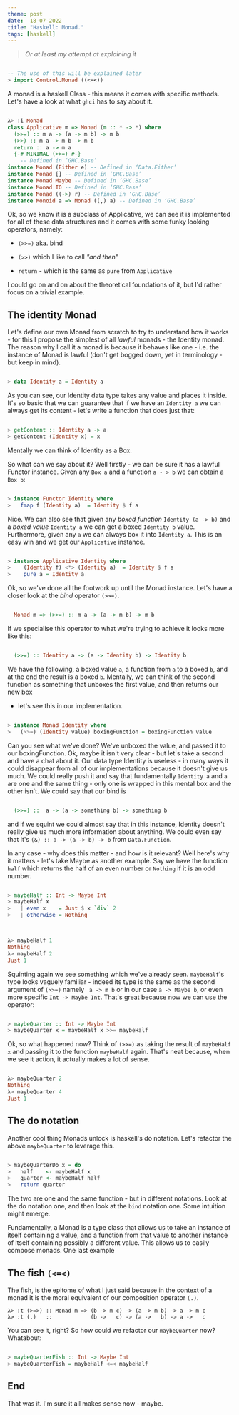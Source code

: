 ```yaml
---
theme: post
date:  18-07-2022
title: "Haskell: Monad."
tags: [haskell]
---
```


> _Or at least my attempt at explaining it_

```haskell

-- The use of this will be explained later
> import Control.Monad ((<=<))

```

A monad is a haskell Class - this means it comes with specific methods. Let's
have a look at what `ghci` has to say about it.

```haskell

λ> :i Monad
class Applicative m => Monad (m :: * -> *) where
  (>>=) :: m a -> (a -> m b) -> m b
  (>>) :: m a -> m b -> m b
  return :: a -> m a
  {-# MINIMAL (>>=) #-}
  	-- Defined in ‘GHC.Base’
instance Monad (Either e) -- Defined in ‘Data.Either’
instance Monad [] -- Defined in ‘GHC.Base’
instance Monad Maybe -- Defined in ‘GHC.Base’
instance Monad IO -- Defined in ‘GHC.Base’
instance Monad ((->) r) -- Defined in ‘GHC.Base’
instance Monoid a => Monad ((,) a) -- Defined in ‘GHC.Base’

```

Ok, so we know it is a subclass of Applicative, we can see it is implemented for
all of these data structures and it comes with some funky looking operators,
namely:

- `(>>=)` aka. bind

- `(>>)`  which I like to call _"and then"_

- `return` - which is the same as `pure` from `Applicative`

I could go on and on about the theoretical foundations of it, but I'd rather
focus on a trivial example.

The identity Monad
---

Let's define our own Monad from scratch to try to understand how it works - for
this I propose the simplest of all _lawful_ monads - the Identity monad. The
reason why I call it a monad is because it behaves like one - i.e. the instance
of Monad is lawful (don't get bogged down, yet in terminology - but keep in
mind).

```haskell

> data Identity a = Identity a

```

As you can see, our Identity data type takes any value and places it
inside. It's so basic that we can guarantee that if we have an `Identity a` we
can always get its content - let's write a function that does just that:

```haskell

> getContent :: Identity a -> a
> getContent (Identity x) = x

```

Mentally we can think of Identity as a Box. 


So what can we say about it? Well firstly - we can be sure it has a lawful
Functor instance. Given any `Box a` and a function `a - > b` we can obtain a
`Box b`:

```haskell

> instance Functor Identity where
>   fmap f (Identity a)  = Identity $ f a 

```

Nice. We can also see that given any _boxed function_ `Identity (a -> b)` and a
_boxed value_ `Identity a` we can get a boxed `Identity b` value. Furthermore,
given any `a` we can always box it into `Identity a`. This is an easy win and we
get our `Applicative` instance.


```haskell

> instance Applicative Identity where
>    (Identity f) <*> (Identity a)  = Identity $ f a
>    pure a = Identity a

```

Ok, so we've done all the footwork up until the Monad instance. Let's have a
closer look at the _bind_ operator `(>>=)`.

```haskell

  Monad m => (>>=) :: m a -> (a -> m b) -> m b

```

If we specialise this operator to what we're trying to achieve it looks more
like this:

```haskell

  (>>=) :: Identity a -> (a -> Identity b) -> Identity b

```

We have the following, a boxed value `a`, a function from `a` to a boxed `b`,
and at the end the result is a boxed `b`. Mentally, we can think of the second
function as something that unboxes the first value, and then returns our new box
- let's see this in our implementation.

```haskell

> instance Monad Identity where
>   (>>=) (Identity value) boxingFunction = boxingFunction value


```

Can you see what we've done? We've unboxed the value, and passed it to our
boxingFunction. Ok, maybe it isn't very clear - but let's take a second and have
a chat about it. Our data type Identity is useless - in many ways it could
disappear from all of our implementations because it doesn't give us much. We
could really push it and say that fundamentally `Identity a` and `a` are one and
the same thing - only one is wrapped in this mental box and the other isn't. We
could  say that our bind is 

``` haskell

  (>>=) ::  a -> (a -> something b) -> something b

```

and if we squint we could almost say that in this instance, Identity doesn't
really give us much more information about anything. We could even say that it's
`(&) :: a -> (a -> b) -> b` from `Data.Function`.

In any case - why does this matter - and how is it relevant? Well here's why it
matters - let's take Maybe as another example. Say we have the function `half`
which returns the half of an even number or `Nothing` if it is an odd number.

```haskell

> maybeHalf :: Int -> Maybe Int
> maybeHalf x
>   | even x    = Just $ x `div` 2
>   | otherwise = Nothing

```

```haskell


λ> maybeHalf 1
Nothing
λ> maybeHalf 2
Just 1

```


Squinting again we see something which we've already seen. `maybeHalf`'s type
looks vaguely familiar - indeed its type is the same as the second argument of
`(>>=)` namely ` a -> m b` or in our case `a -> Maybe b`, or even more specific
`Int -> Maybe Int`. That's great because now we can use the operator:

```haskell

> maybeQuarter :: Int -> Maybe Int
> maybeQuarter x = maybeHalf x >>= maybeHalf

```

Ok, so what happened now? Think of `(>>=)` as taking the result of `maybeHalf x`
and passing it to the function `maybeHalf` again. That's neat because, when we
see it action, it actually makes a lot of sense.

```haskell

λ> maybeQuarter 2
Nothing
λ> maybeQuarter 4
Just 1

```

The do notation
---

Another cool thing Monads unlock is haskell's do notation. Let's refactor the
above `maybeQuarter` to leverage this.

```haskell

> maybeQuarterDo x = do
>   half    <- maybeHalf x
>   quarter <- maybeHalf half
>   return quarter

```

The two are one and the same function - but in different notations. Look at the
do notation one, and then look at the `bind` notation one. Some intuition might
emerge.

Fundamentally, a Monad is a type class that allows us to take an instance of
itself containing a value, and a function from that value to another instance of
itself containing possibly a different value. This allows us to easily compose
monads. One last example

The fish `(<=<)`
---

The fish, is the epitome of what I just said because in the context of a monad
it is the moral equivalent of our composition operator `(.)`.

```text
λ> :t (>=>) :: Monad m => (b -> m c) -> (a -> m b) -> a -> m c
λ> :t (.)   ::            (b ->   c) -> (a ->   b) -> a ->   c

```

You can see it, right? So how could we refactor our `maybeQuarter` now?
Whatabout:

```haskell

> maybeQuarterFish :: Int -> Maybe Int 
> maybeQuarterFish = maybeHalf <=< maybeHalf

```

End
---

That was it. I'm sure it all makes sense now - maybe. 

